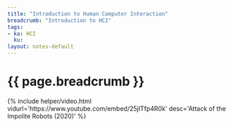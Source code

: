 ```yaml
---
title: "Introduction to Human Computer Interaction"
breadcrumb: "Introduction to HCI"
tags:
- ka: HCI
  ku:
layout: notes-default
---
```

<div class="card">
  <div class="card card-header">
    <h1>
      {{ page.breadcrumb }}
    </h1>
  </div>
  <div class="card card-body">
    {%  
      include helper/video.html
      vidurl='https://www.youtube.com/embed/25jITfp4R0k'
      desc='Attack of the Impolite Robots (2020)'
    %}
  </div>
</div>
